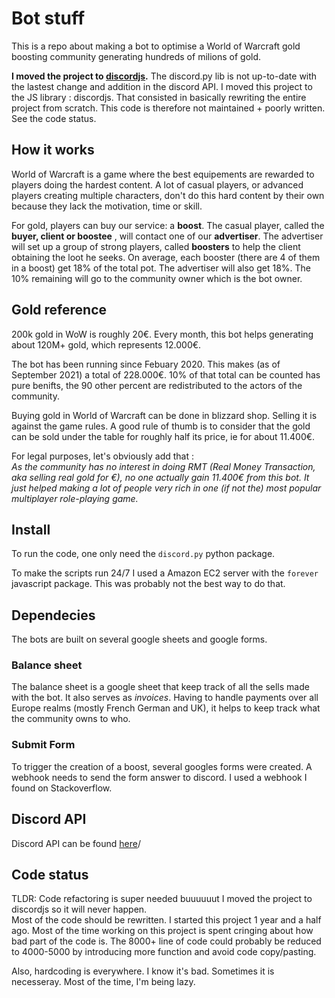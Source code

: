 # Bot stuff

This is a repo about making a bot to optimise a World of Warcraft gold boosting community generating hundreds of milions of gold.  

**I moved the project to [discordjs](https://github.com/nDerroitte/discordjs-bots).**
The discord.py lib is not up-to-date with the lastest change and addition in the discord API. I moved this project to the JS library : discordjs. That consisted in basically rewriting the entire project from scratch. 
This code is therefore not maintained + poorly written. See the code status.


## How it works

World of Warcraft is a game where the best equipements are rewarded to players doing the hardest content.
A lot of casual players, or advanced players creating multiple characters, don't do this hard content by their own because they lack the motivation, time or skill.

For gold, players can buy our service: a **boost**. The casual player, called the **buyer, client or boostee** , will contact one of our **advertiser**.
The advertiser will set up a group of strong players, called **boosters** to help the client obtaining the loot he seeks.
On average, each booster (there are 4 of them in a boost) get 18% of the total pot. The advertiser will also get 18%. The 10% remaining will go to the community owner which is the bot owner.

## Gold reference

200k gold in WoW is roughly 20€. Every month, this bot helps generating about 120M+ gold, which represents 12.000€.

The bot has been running since Febuary 2020. This makes (as of September 2021) a total of 228.000€.
10% of that total can be counted has pure benifts, the 90 other percent are redistributed to the actors of the community.

Buying gold in World of Warcraft can be done in blizzard shop. Selling it is against the game rules. A good rule of thumb is to consider that the gold can be sold under the table for roughly half its price, ie for about 11.400€.

For legal purposes, let's obviously add that :  
*As the community has no interest in doing RMT (Real Money Transaction, aka selling real gold for €), no one actually gain 11.400€ from this bot.
It just helped making a lot of people very rich in one (if not the) most popular multiplayer role-playing game.*   

## Install

To run the code, one only need the ```discord.py``` python package.

To make the scripts run 24/7 I used a Amazon EC2 server with the ```forever``` javascript package. This was probably not the best way to do that.

## Dependecies 

The bots are built on several google sheets and google forms.

### Balance sheet

The balance sheet is a google sheet that keep track of all the sells made with the bot. 
It also serves as *invoices*. Having to handle payments over all Europe realms (mostly French German and UK), it helps to keep track what the community owns to who.

### Submit Form

To trigger the creation of a boost, several googles forms were created.
A webhook needs to send the form answer to discord. I used a webhook I found on Stackoverflow.


## Discord API

Discord API can be found [here](https://discordpy.readthedocs.io/en/stable/api.html)/


## Code status 

TLDR:  Code refactoring is super needed buuuuuut I moved the project to discordjs so it will never happen.  
Most of the code should be rewritten. I started this project 1 year and a half ago. Most of the time working on this project is spent cringing about how bad part of the code is. 
The 8000+ line of code could probably be reduced to 4000-5000 by introducing more function and avoid code copy/pasting.

Also, hardcoding is everywhere. I know it's bad. Sometimes it is necesseray. Most of the time, I'm being lazy.
